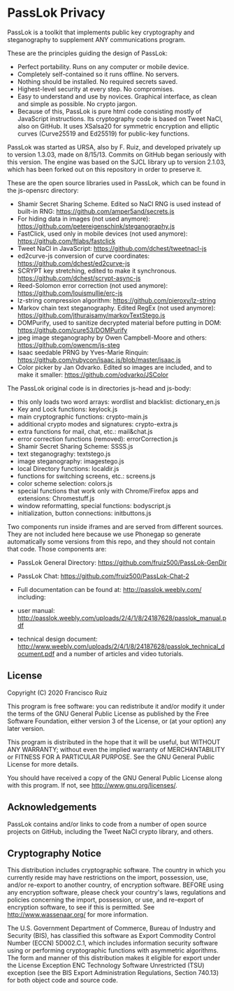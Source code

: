 PassLok Privacy
==============
PassLok is a toolkit that implements public key cryptography and steganography to supplement ANY communications program.

These are the principles guiding the design of PassLok:

* Perfect portability. Runs on any computer or mobile device.
* Completely self-contained so it runs offline. No servers.
* Nothing should be installed. No required secrets saved.
* Highest-level security at every step. No compromises.
* Easy to understand and use by novices. Graphical interface, as clean and simple as possible. No crypto jargon.
* Because of this, PassLok is pure html code consisting mostly of JavaScript instructions. Its cryptography code is based on Tweet NaCl, also on GitHub. It uses XSalsa20 for symmetric encryption and elliptic curves (Curve25519 and Ed25519) for public-key functions.

PassLok was started as URSA, also by F. Ruiz, and developed privately up to version 1.3.03, made on 8/15/13. Commits on GitHub began seriously with this version. The engine was based on the SJCL library up to version 2.1.03, which has been forked out on this repository in order to preserve it.

These are the open source libraries used in PassLok, which can be found in the js-opensrc directory:

* Shamir Secret Sharing Scheme. Edited so NaCl RNG is used instead of built-in RNG: https://github.com/amper5and/secrets.js
* For hiding data in images (not used anymore): https://github.com/petereigenschink/steganography.js
* FastClick, used only in mobile devices (not used anymore): https://github.com/ftlabs/fastclick
* Tweet NaCl in JavaScript: https://github.com/dchest/tweetnacl-js
* ed2curve-js conversion of curve coordinates: https://github.com/dchest/ed2curve-js
* SCRYPT key stretching, edited to make it synchronous. https://github.com/dchest/scrypt-async-js
* Reed-Solomon error correction (not used anymore): https://github.com/louismullie/erc-js
* lz-string compression algorithm: https://github.com/pieroxy/lz-string
* Markov chain text steganography. Edited RegEx (not used anymore): https://github.com/jthuraisamy/markovTextStego.js
* DOMPurify, used to sanitize decrypted material before putting in DOM: https://github.com/cure53/DOMPurify
* jpeg image steganography by Owen Campbell-Moore and others: https://github.com/owencm/js-steg
* Isaac seedable PRNG by Yves-Marie Rinquin: https://github.com/rubycon/isaac.js/blob/master/isaac.js
* Color picker by Jan Odvarko. Edited so images are included, and to make it smaller: https://github.com/odvarko/JSColor

The PassLok original code is in directories js-head and js-body:

* this only loads two word arrays: wordlist and blacklist: dictionary_en.js
* Key and Lock functions: keylock.js
* main cryptographic functions: crypto-main.js
* additional crypto modes and signatures: crypto-extra.js
* extra functions for mail, chat, etc.: mail&chat.js
* error correction functions (removed): errorCorrection.js
* Shamir Secret Sharing Scheme: SSSS.js
* text steganograghy: textstego.js
* image steganography: imagestego.js
* local Directory functions: localdir.js
* functions for switching screens, etc.: screens.js
* color scheme selection: colors.js
* special functions that work only with Chrome/Firefox apps and extensions: Chromestuff.js
* window reformatting, special functions: bodyscript.js
* initialization, button connections: initbuttons.js

Two components run inside iframes and are served from different sources. They are not included here because we use Phonegap so generate automatically some versions from this repo, and they should not contain that code. Those components are:

* PassLok General Directory: https://github.com/fruiz500/PassLok-GenDir
* PassLok Chat: https://github.com/fruiz500/PassLok-Chat-2
* Full documentation can be found at: http://passlok.weebly.com/ including:

* user manual: http://passlok.weebly.com/uploads/2/4/1/8/24187628/passlok_manual.pdf
* technical design document: http://www.weebly.com/uploads/2/4/1/8/24187628/passlok_technical_document.pdf
and a number of articles and video tutorials.

License
-------
Copyright (C) 2020 Francisco Ruiz

This program is free software: you can redistribute it and/or modify it under the terms of the GNU General Public License as published by the Free Software Foundation, either version 3 of the License, or (at your option) any later version.

This program is distributed in the hope that it will be useful, but WITHOUT ANY WARRANTY; without even the implied warranty of MERCHANTABILITY or FITNESS FOR A PARTICULAR PURPOSE. See the GNU General Public License for more details.

You should have received a copy of the GNU General Public License along with this program. If not, see http://www.gnu.org/licenses/.

Acknowledgements
----------------
PassLok contains and/or links to code from a number of open source projects on GitHub, including the Tweet NaCl crypto library, and others.

Cryptography Notice
-------------------
This distribution includes cryptographic software. The country in which you currently reside may have restrictions on the import, possession, use, and/or re-export to another country, of encryption software. BEFORE using any encryption software, please check your country's laws, regulations and policies concerning the import, possession, or use, and re-export of encryption software, to see if this is permitted. See http://www.wassenaar.org/ for more information.

The U.S. Government Department of Commerce, Bureau of Industry and Security (BIS), has classified this software as Export Commodity Control Number (ECCN) 5D002.C.1, which includes information security software using or performing cryptographic functions with asymmetric algorithms. The form and manner of this distribution makes it eligible for export under the License Exception ENC Technology Software Unrestricted (TSU) exception (see the BIS Export Administration Regulations, Section 740.13) for both object code and source code.
